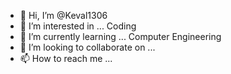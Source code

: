 - 👋 Hi, I’m @Keval1306
- 👀 I’m interested in ... Coding
- 🌱 I’m currently learning ... Computer Engineering
- 💞️ I’m looking to collaborate on ...
- 📫 How to reach me ...

<!---
Keval1306/Keval1306 is a ✨ special ✨ repository because its `README.md` (this file) appears on your GitHub profile.
You can click the Preview link to take a look at your changes.
--->
